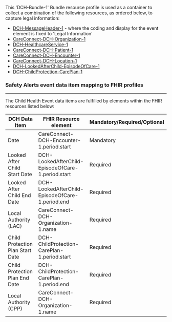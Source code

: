 This 'DCH-Bundle-1' Bundle resource profile is used as a container to collect a combination of the following resources, as ordered below, to capture legal information:

- [DCH-MessageHeader-1] - where the coding and display for the event element is fixed to 'Legal Information'
- [CareConnect-DCH-Organization-1]
- [DCH-HealthcareService-1]
- [CareConnect-DCH-Patient-1]
- [CareConnect-DCH-Encounter-1]
- [CareConnect-DCH-Location-1]
- [DCH-LookedAfterChild-EpisodeOfCare-1]
- [DCH-ChildProtection-CarePlan-1]

                                                                                                   
### Safety Alerts event data item mapping to FHIR profiles ###
----------
The Child Health Event data items are fulfilled by elements within the FHIR resources listed below:

| DCH Data Item                    | FHIR Resource element                             | Mandatory/Required/Optional |
|----------------------------------|---------------------------------------------------|-----------------------------|
| Date                             | CareConnect-DCH-Encounter-1.period.start          | Mandatory                   |
| Looked After Child Start Date    | DCH-LookedAfterChild-EpisodeOfCare-1.period.start | Required                    |
| Looked After Child End Date      | DCH-LookedAfterChild-EpisodeOfCare-1.period.end   | Required                    |
| Local Authority (LAC)            | CareConnect-DCH-Organization-1.name               | Required                    |
| Child Protection Plan Start Date | DCH-ChildProtection-CarePlan-1.period.start       | Required                    |
| Child Protection Plan End Date   | DCH-ChildProtection-CarePlan-1.period.end         | Required                    |
| Local Authority (CPP)            | CareConnect-DCH-Organization-1.name               | Required                    |

[DCH-MessageHeader-1]:dch-messageheader-1.html
[CareConnect-DCH-Organization-1]:careconnect-dch-organization-1.html
[CareConnect-DCH-Patient-1]:careconnect-dch-patient-1.html
[CareConnect-DCH-Encounter-1]:careconnect-dch-encounter-1.html
[CareConnect-DCH-Practitioner-1]:careconnect-dch-practitioner-1.html
[CareConnect-DCH-Location-1]:careconnect-dch-location-1.html
[DCH-LookedAfterChild-EpisodeOfCare-1]:dch-lookedafterchild-episodeofcare-1.html
[DCH-ChildProtection-CarePlan-1]:dch-childprotection-careplan-1.html
[DCH-HealthcareService-1]:dch-healthcareservice-1.html
